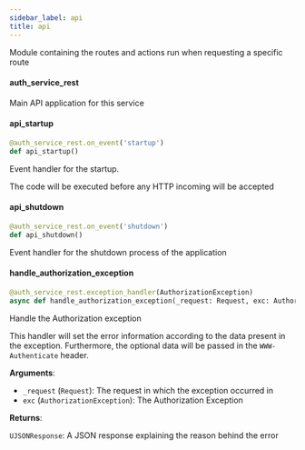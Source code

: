 ```yaml
---
sidebar_label: api
title: api
---
```


Module containing the routes and actions run when requesting a specific route


#### auth\_service\_rest

Main API application for this service


#### api\_startup

```python
@auth_service_rest.on_event('startup')
def api_startup()
```

Event handler for the startup.

The code will be executed before any HTTP incoming will be accepted


#### api\_shutdown

```python
@auth_service_rest.on_event('shutdown')
def api_shutdown()
```

Event handler for the shutdown process of the application


#### handle\_authorization\_exception

```python
@auth_service_rest.exception_handler(AuthorizationException)
async def handle_authorization_exception(_request: Request, exc: AuthorizationException) -> UJSONResponse
```

Handle the Authorization exception

This handler will set the error information according to the data present in the exception.
Furthermore, the optional data will be passed in the `WWW-Authenticate` header.

**Arguments**:

- `_request` (`Request`): The request in which the exception occurred in
- `exc` (`AuthorizationException`): The Authorization Exception

**Returns**:

`UJSONResponse`: A JSON response explaining the reason behind the error


